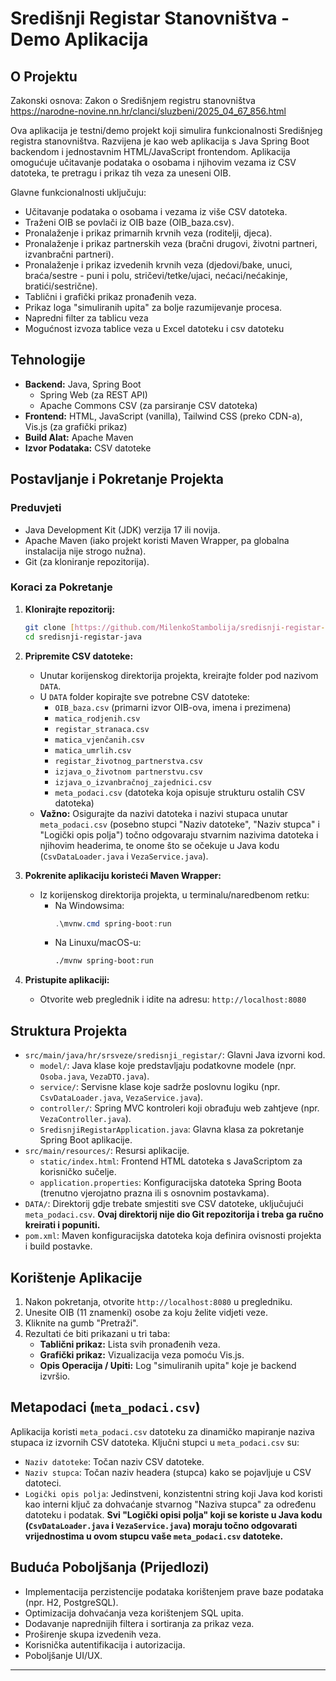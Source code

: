 # Središnji Registar Stanovništva - Demo Aplikacija

## O Projektu

Zakonski osnova: Zakon o Središnjem registru stanovništva
https://narodne-novine.nn.hr/clanci/sluzbeni/2025_04_67_856.html


Ova aplikacija je testni/demo projekt koji simulira funkcionalnosti Središnjeg registra stanovništva. Razvijena je kao web aplikacija s Java Spring Boot backendom i jednostavnim HTML/JavaScript frontendom. Aplikacija omogućuje učitavanje podataka o osobama i njihovim vezama iz CSV datoteka, te pretragu i prikaz tih veza za uneseni OIB.

Glavne funkcionalnosti uključuju:
* Učitavanje podataka o osobama i vezama iz više CSV datoteka.
* Traženi OIB se povlači iz OIB baze (OIB_baza.csv).
* Pronalaženje i prikaz primarnih krvnih veza (roditelji, djeca).
* Pronalaženje i prikaz partnerskih veza (bračni drugovi, životni partneri, izvanbračni partneri).
* Pronalaženje i prikaz izvedenih krvnih veza (djedovi/bake, unuci, braća/sestre - puni i polu, stričevi/tetke/ujaci, nećaci/nećakinje, bratići/sestrične).
* Tablični i grafički prikaz pronađenih veza.
* Prikaz loga "simuliranih upita" za bolje razumijevanje procesa.
* Napredni filter za tablicu veza
* Mogućnost izvoza tablice veza u Excel datoteku i csv datoteku

## Tehnologije

* **Backend:** Java, Spring Boot
    * Spring Web (za REST API)
    * Apache Commons CSV (za parsiranje CSV datoteka)
* **Frontend:** HTML, JavaScript (vanilla), Tailwind CSS (preko CDN-a), Vis.js (za grafički prikaz)
* **Build Alat:** Apache Maven
* **Izvor Podataka:** CSV datoteke

## Postavljanje i Pokretanje Projekta

### Preduvjeti
* Java Development Kit (JDK) verzija 17 ili novija.
* Apache Maven (iako projekt koristi Maven Wrapper, pa globalna instalacija nije strogo nužna).
* Git (za kloniranje repozitorija).

### Koraci za Pokretanje
1.  **Klonirajte repozitorij:**
    ```bash
    git clone [https://github.com/MilenkoStambolija/sredisnji-registar-java.git](https://github.com/MilenkoStambolija/sredisnji-registar-java.git)
    cd sredisnji-registar-java
    ```
2.  **Pripremite CSV datoteke:**
    * Unutar korijenskog direktorija projekta, kreirajte folder pod nazivom `DATA`.
    * U `DATA` folder kopirajte sve potrebne CSV datoteke:
        * `OIB_baza.csv` (primarni izvor OIB-ova, imena i prezimena)
        * `matica_rodjenih.csv`
        * `registar_stranaca.csv`
        * `matica_vjenčanih.csv`
        * `matica_umrlih.csv`
        * `registar_životnog_partnerstva.csv`
        * `izjava_o_životnom partnerstvu.csv`
        * `izjava_o_izvanbračnoj_zajednici.csv`
        * `meta_podaci.csv` (datoteka koja opisuje strukturu ostalih CSV datoteka)
    * **Važno:** Osigurajte da nazivi datoteka i nazivi stupaca unutar `meta_podaci.csv` (posebno stupci "Naziv datoteke", "Naziv stupca" i "Logički opis polja") točno odgovaraju stvarnim nazivima datoteka i njihovim headerima, te onome što se očekuje u Java kodu (`CsvDataLoader.java` i `VezaService.java`).

3.  **Pokrenite aplikaciju koristeći Maven Wrapper:**
    * Iz korijenskog direktorija projekta, u terminalu/naredbenom retku:
      * Na Windowsima:
        ```powershell
        .\mvnw.cmd spring-boot:run
        ```
      * Na Linuxu/macOS-u:
        ```bash
        ./mvnw spring-boot:run
        ```
4.  **Pristupite aplikaciji:**
    * Otvorite web preglednik i idite na adresu: `http://localhost:8080`

## Struktura Projekta

* `src/main/java/hr/srsveze/sredisnji_registar/`: Glavni Java izvorni kod.
    * `model/`: Java klase koje predstavljaju podatkovne modele (npr. `Osoba.java`, `VezaDTO.java`).
    * `service/`: Servisne klase koje sadrže poslovnu logiku (npr. `CsvDataLoader.java`, `VezaService.java`).
    * `controller/`: Spring MVC kontroleri koji obrađuju web zahtjeve (npr. `VezaController.java`).
    * `SredisnjiRegistarApplication.java`: Glavna klasa za pokretanje Spring Boot aplikacije.
* `src/main/resources/`: Resursi aplikacije.
    * `static/index.html`: Frontend HTML datoteka s JavaScriptom za korisničko sučelje.
    * `application.properties`: Konfiguracijska datoteka Spring Boota (trenutno vjerojatno prazna ili s osnovnim postavkama).
* `DATA/`: Direktorij gdje trebate smjestiti sve CSV datoteke, uključujući `meta_podaci.csv`. **Ovaj direktorij nije dio Git repozitorija i treba ga ručno kreirati i popuniti.**
* `pom.xml`: Maven konfiguracijska datoteka koja definira ovisnosti projekta i build postavke.

## Korištenje Aplikacije

1.  Nakon pokretanja, otvorite `http://localhost:8080` u pregledniku.
2.  Unesite OIB (11 znamenki) osobe za koju želite vidjeti veze.
3.  Kliknite na gumb "Pretraži".
4.  Rezultati će biti prikazani u tri taba:
    * **Tablični prikaz:** Lista svih pronađenih veza.
    * **Grafički prikaz:** Vizualizacija veza pomoću Vis.js.
    * **Opis Operacija / Upiti:** Log "simuliranih upita" koje je backend izvršio.

## Metapodaci (`meta_podaci.csv`)

Aplikacija koristi `meta_podaci.csv` datoteku za dinamičko mapiranje naziva stupaca iz izvornih CSV datoteka. Ključni stupci u `meta_podaci.csv` su:
* `Naziv datoteke`: Točan naziv CSV datoteke.
* `Naziv stupca`: Točan naziv headera (stupca) kako se pojavljuje u CSV datoteci.
* `Logički opis polja`: Jedinstveni, konzistentni string koji Java kod koristi kao interni ključ za dohvaćanje stvarnog "Naziva stupca" za određenu datoteku i podatak. **Svi "Logički opisi polja" koji se koriste u Java kodu (`CsvDataLoader.java` i `VezaService.java`) moraju točno odgovarati vrijednostima u ovom stupcu vaše `meta_podaci.csv` datoteke.**

## Buduća Poboljšanja (Prijedlozi)
* Implementacija perzistencije podataka korištenjem prave baze podataka (npr. H2, PostgreSQL).
* Optimizacija dohvaćanja veza korištenjem SQL upita.
* Dodavanje naprednijih filtera i sortiranja za prikaz veza.
* Proširenje skupa izvedenih veza.
* Korisnička autentifikacija i autorizacija.
* Poboljšanje UI/UX.

---
